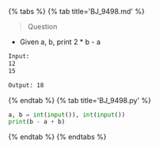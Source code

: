 {% tabs %}
{% tab title='BJ_9498.md' %}

> Question

* Given a, b, print 2 * b - a

```txt
Input:
12
15

Output: 18
```

{% endtab %}
{% tab title='BJ_9498.py' %}

```py
a, b = int(input()), int(input())
print(b - a + b)
```

{% endtab %}
{% endtabs %}

